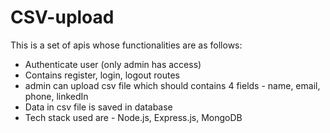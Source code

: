 # CSV-upload

This is a set of apis whose functionalities are as follows:
+ Authenticate user (only admin has access)
+ Contains register, login, logout routes
+ admin can upload csv file which should contains 4 fields - name, email, phone, linkedIn
+ Data in csv file is saved in database
+ Tech stack used are - Node.js, Express.js, MongoDB
